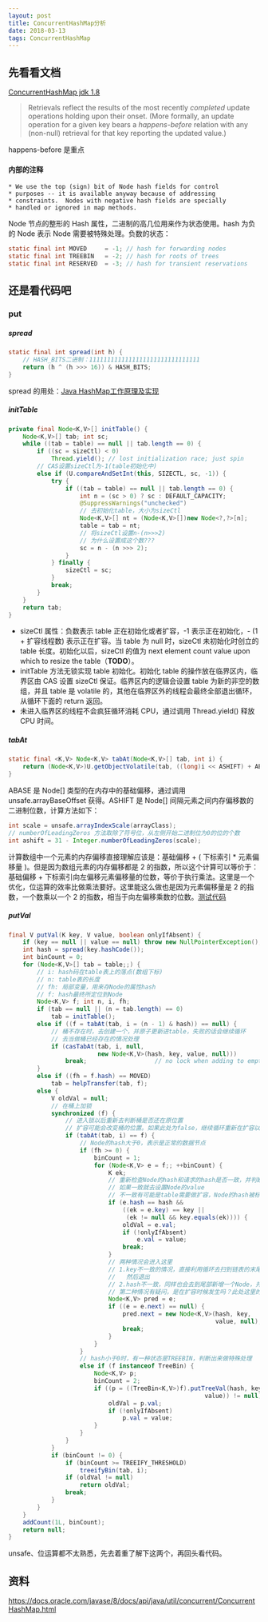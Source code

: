 ```yaml
---
layout: post
title: ConcurrentHashMap分析
date: 2018-03-13
tags: ConcurrentHashMap
---
```


## 先看看文档

[ConcurrentHashMap jdk 1.8](https://docs.oracle.com/javase/8/docs/api/java/util/concurrent/ConcurrentHashMap.html) 

> Retrievals reflect the results of the most recently *completed* update operations holding upon their onset. (More formally, an update operation for a given key bears a *happens-before* relation with any (non-null) retrieval for that key reporting the updated value.) 

happens-before 是重点

<!-- more -->

#### 内部的注释

```
* We use the top (sign) bit of Node hash fields for control
* purposes -- it is available anyway because of addressing
* constraints.  Nodes with negative hash fields are specially
* handled or ignored in map methods.
```

Node 节点的整形的 Hash 属性，二进制的高几位用来作为状态使用。hash 为负的 Node 表示 Node 需要被特殊处理。负数的状态：

```java
static final int MOVED     = -1; // hash for forwarding nodes
static final int TREEBIN   = -2; // hash for roots of trees
static final int RESERVED  = -3; // hash for transient reservations
```



## 还是看代码吧

### put

##### spread

```java
static final int spread(int h) {
    // HASH_BITS二进制：1111111111111111111111111111111
    return (h ^ (h >>> 16)) & HASH_BITS;  
}
```

spread 的用处：[Java HashMap工作原理及实现](https://yikun.github.io/2015/04/01/Java-HashMap%E5%B7%A5%E4%BD%9C%E5%8E%9F%E7%90%86%E5%8F%8A%E5%AE%9E%E7%8E%B0/)

##### initTable

```java
private final Node<K,V>[] initTable() {
    Node<K,V>[] tab; int sc;
    while ((tab = table) == null || tab.length == 0) {
        if ((sc = sizeCtl) < 0)
            Thread.yield(); // lost initialization race; just spin
        // CAS设置sizeCtl为-1(table初始化中)
        else if (U.compareAndSetInt(this, SIZECTL, sc, -1)) {
            try {
                if ((tab = table) == null || tab.length == 0) {
                    int n = (sc > 0) ? sc : DEFAULT_CAPACITY;
                    @SuppressWarnings("unchecked")
                    // 去初始化table，大小为sizeCtl
                    Node<K,V>[] nt = (Node<K,V>[])new Node<?,?>[n];
                    table = tab = nt;
                    // 将sizeCtl设置n-(n>>>2)
                    // 为什么设置成这个数???
                    sc = n - (n >>> 2);
                }
            } finally {
                sizeCtl = sc;
            }
            break;
        }
    }
    return tab;
}
```

- sizeCtl 属性：负数表示 table 正在初始化或者扩容，-1 表示正在初始化，- (1 + 扩容线程数) 表示正在扩容。当 table 为 null 时，sizeCtl 未初始化时创立的 table 长度。初始化以后，sizeCtl 的值为 next element count value upon which to resize the table（**TODO**）。
- initTable 方法无锁实现 table 初始化。初始化 table 的操作放在临界区内，临界区由 CAS 设置 sizeCtl 保证。临界区内的逻辑会设置 table 为新的非空的数组，并且 table 是 volatile 的，其他在临界区外的线程会最终全部退出循环，从循环下面的 return 返回。
- 未进入临界区的线程不会疯狂循环消耗 CPU，通过调用 Thread.yield() 释放 CPU 时间。

##### tabAt

```java
static final <K,V> Node<K,V> tabAt(Node<K,V>[] tab, int i) {
    return (Node<K,V>)U.getObjectVolatile(tab, ((long)i << ASHIFT) + ABASE);
}
```

ABASE 是 Node[] 类型的在内存中的基础偏移，通过调用 unsafe.arrayBaseOffset 获得。ASHIFT 是 Node[] 间隔元素之间内存偏移数的二进制位数，计算方法如下：

```java
int scale = unsafe.arrayIndexScale(arrayClass);
// numberOfLeadingZeros 方法取除了符号位，从左侧开始二进制位为0的位的个数
int ashift = 31 - Integer.numberOfLeadingZeros(scale);
```

计算数组中一个元素的内存偏移直接理解应该是：基础偏移 + ( 下标索引 * 元素偏移量 )。但是因为数组元素的内存偏移都是 2 的指数，所以这个计算可以等价于：基础偏移 + 下标索引向左偏移元素偏移量的位数，等价于执行乘法。这里是一个优化，位运算的效率比做乘法要好。这里能这么做也是因为元素偏移量是 2 的指数，一个数乘以一个 2 的指数，相当于向左偏移乘数的位数。[测试代码](https://github.com/footmanFF/demos/blob/f4e9951fe6770b5b08d7e43241d8145b6545707f/jdk-test/src/main/java/com/footmanff/jdktest/concurrent/UnsafeTest.java)

##### putVal

```java
final V putVal(K key, V value, boolean onlyIfAbsent) {
    if (key == null || value == null) throw new NullPointerException();
    int hash = spread(key.hashCode());
    int binCount = 0;
    for (Node<K,V>[] tab = table;;) {
        // i: hash码在table表上的落点(数组下标)
        // n: table表的长度
        // fh: 局部变量，用来存Node的属性hash 
        // f: hash最终所定位到Node
        Node<K,V> f; int n, i, fh;
        if (tab == null || (n = tab.length) == 0)
            tab = initTable();
        else if ((f = tabAt(tab, i = (n - 1) & hash)) == null) {
            // 桶不存在时，去创建一个，并原子更新进table，失败的话会继续循环
            // 去当做桶已经存在的情况处理
            if (casTabAt(tab, i, null,
                         new Node<K,V>(hash, key, value, null)))
                break;                   // no lock when adding to empty bin
        } 
		else if ((fh = f.hash) == MOVED)
            tab = helpTransfer(tab, f);
        else {
            V oldVal = null;
            // 在桶上加锁
            synchronized (f) {
                // 进入锁以后重新去判断桶是否还在原位置
                // 扩容可能会改变桶的位置。如果此处为false，继续循环重新在扩容以后的table上处理。
                if (tabAt(tab, i) == f) {
                    // Node的hash大于0，表示是正常的数据节点
                    if (fh >= 0) {
                        binCount = 1;
                        for (Node<K,V> e = f;; ++binCount) {
                            K ek;
                            // 重新检查Node的hash和请求的hash是否一致，并判断Node的key和请求的Key是否一致
                            // 如果一致就去设置Node的value
                            // 不一致有可能是table需要做扩容，Node的hash被标记为负，Node进入其他状态
                            if (e.hash == hash &&
                                ((ek = e.key) == key ||
                                 (ek != null && key.equals(ek)))) {
                                oldVal = e.val;
                                if (!onlyIfAbsent)
                                    e.val = value;
                                break;
                            }
                            // 两种情况会进入这里
                            // 1.key不一致的情况，直接利用循环去扫到链表的末尾，人后在尾部增加一个新的Node
                            //   然后退出
                            // 2.hash不一致，同样也会去到尾部新增一个Node，并退出
                            // 第二种情况有疑问，是在扩容时候发生吗？此处这里的逻辑理解对吗？TODO
                            Node<K,V> pred = e;
                            if ((e = e.next) == null) {
                                pred.next = new Node<K,V>(hash, key,
                                                          value, null);
                                break;
                            }
                        }
                    }
                    // hash小于0时，有一种状态是TREEBIN，判断出来做特殊处理
                    else if (f instanceof TreeBin) {
                        Node<K,V> p;
                        binCount = 2;
                        if ((p = ((TreeBin<K,V>)f).putTreeVal(hash, key,
                                                       value)) != null) {
                            oldVal = p.val;
                            if (!onlyIfAbsent)
                                p.val = value;
                        }
                    }
                }
            }
            if (binCount != 0) {
                if (binCount >= TREEIFY_THRESHOLD)
                    treeifyBin(tab, i);
                if (oldVal != null)
                    return oldVal;
                break;
            }
        }
    }
    addCount(1L, binCount);
    return null;
}
```

unsafe、位运算都不太熟悉，先去着重了解下这两个，再回头看代码。

## 资料

https://docs.oracle.com/javase/8/docs/api/java/util/concurrent/ConcurrentHashMap.html